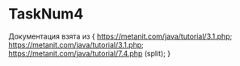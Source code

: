 # TaskNum4
Документация взята из {
https://metanit.com/java/tutorial/3.1.php;
https://metanit.com/java/tutorial/3.1.php;
https://metanit.com/java/tutorial/7.4.php (split);
}

